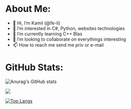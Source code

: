 # About Me:
- 👋 Hi, I’m Kamil (@fe-li)
- 👀 I’m interested in C#, Python, websites technologies
- 🌱 I’m currently learning C++ Blas
- 💞️ I’m looking to collaborate on everythings interesting
- 📫 How to reach me send me priv or e-mail

# GitHub Stats:

![Anurag's GitHub stats](https://github-readme-stats.vercel.app/api?username=fe-li&show_icons=true&theme=radical)

![](https://github-readme-streak-stats.herokuapp.com/?user=fe-li&theme=dark&hide_border=false)<br/>

[![Top Langs](https://github-readme-stats.vercel.app/api/top-langs/?username=fe-li&theme=dark&layout=compact&langs_count=10)](https://github.com/fe-li/github-readme-stats)
<!---
fe-li/fe-li is a ✨ special ✨ repository because its `README.md` (this file) appears on your GitHub profile.
You can click the Preview link to take a look at your changes.
--->
